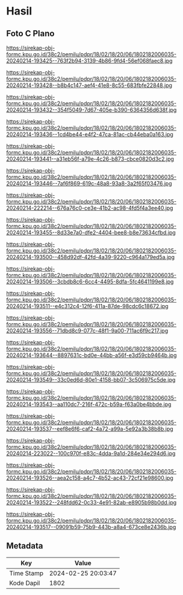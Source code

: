 # Hasil

## Foto C Plano

https://sirekap-obj-formc.kpu.go.id/38c2/pemilu/pdpr/18/02/18/20/06/1802182006035-20240214-193425--763f2b94-3139-4b86-9fd4-56ef068faec8.jpg

https://sirekap-obj-formc.kpu.go.id/38c2/pemilu/pdpr/18/02/18/20/06/1802182006035-20240214-193428--b8b4c147-aef4-41e8-8c55-683fbfe22848.jpg

https://sirekap-obj-formc.kpu.go.id/38c2/pemilu/pdpr/18/02/18/20/06/1802182006035-20240214-193432--354f5049-7d67-405e-b390-6364356d638f.jpg

https://sirekap-obj-formc.kpu.go.id/38c2/pemilu/pdpr/18/02/18/20/06/1802182006035-20240214-193436--1cd4be44-e4f2-47ca-81ac-cb44eba0a163.jpg

https://sirekap-obj-formc.kpu.go.id/38c2/pemilu/pdpr/18/02/18/20/06/1802182006035-20240214-193441--a31eb56f-a79e-4c26-b873-cbce0820d3c2.jpg

https://sirekap-obj-formc.kpu.go.id/38c2/pemilu/pdpr/18/02/18/20/06/1802182006035-20240214-193446--7af6f869-619c-48a8-93a8-3a2f65f03476.jpg

https://sirekap-obj-formc.kpu.go.id/38c2/pemilu/pdpr/18/02/18/20/06/1802182006035-20240214-222214--676a76c0-ce3e-41b2-ac98-4fd5f4a3ee40.jpg

https://sirekap-obj-formc.kpu.go.id/38c2/pemilu/pdpr/18/02/18/20/06/1802182006035-20240214-193455--8d33e7a0-dfe2-4404-bee8-b8e73634cfbd.jpg

https://sirekap-obj-formc.kpu.go.id/38c2/pemilu/pdpr/18/02/18/20/06/1802182006035-20240214-193500--458d92df-42fd-4a39-9220-c964a179ed5a.jpg

https://sirekap-obj-formc.kpu.go.id/38c2/pemilu/pdpr/18/02/18/20/06/1802182006035-20240214-193506--3cbdb8c6-6cc4-4495-8dfa-5fc4641199e8.jpg

https://sirekap-obj-formc.kpu.go.id/38c2/pemilu/pdpr/18/02/18/20/06/1802182006035-20240214-193511--e4c312c4-12f6-411a-87de-98cdc6c18672.jpg

https://sirekap-obj-formc.kpu.go.id/38c2/pemilu/pdpr/18/02/18/20/06/1802182006035-20240214-193556--71dbd8c9-077c-48f1-9a00-711ac6f9c217.jpg

https://sirekap-obj-formc.kpu.go.id/38c2/pemilu/pdpr/18/02/18/20/06/1802182006035-20240214-193644--8897631c-bd0e-44bb-a56f-e3d59cb9464b.jpg

https://sirekap-obj-formc.kpu.go.id/38c2/pemilu/pdpr/18/02/18/20/06/1802182006035-20240214-193549--33c0ed6d-80e1-4158-bb07-3c506975c5de.jpg

https://sirekap-obj-formc.kpu.go.id/38c2/pemilu/pdpr/18/02/18/20/06/1802182006035-20240214-193543--aa110dc7-216f-472c-b59a-f63a0be4bbde.jpg

https://sirekap-obj-formc.kpu.go.id/38c2/pemilu/pdpr/18/02/18/20/06/1802182006035-20240214-193537--eef8e6f6-caf2-4a72-a99a-5e92a3b38b8b.jpg

https://sirekap-obj-formc.kpu.go.id/38c2/pemilu/pdpr/18/02/18/20/06/1802182006035-20240214-223022--100c970f-e83c-4dda-9a1d-284e34e294d6.jpg

https://sirekap-obj-formc.kpu.go.id/38c2/pemilu/pdpr/18/02/18/20/06/1802182006035-20240214-193526--aea2c158-a4c7-4b52-ac43-72cf21e98600.jpg

https://sirekap-obj-formc.kpu.go.id/38c2/pemilu/pdpr/18/02/18/20/06/1802182006035-20240214-193522--248fdd62-0c33-4e91-82ab-e8905b98b0dd.jpg

https://sirekap-obj-formc.kpu.go.id/38c2/pemilu/pdpr/18/02/18/20/06/1802182006035-20240214-193517--09091b59-75b9-443b-a8a4-673ce8e2436b.jpg


## Metadata

| Key        | Value               |
| ---------- | ------------------- |
| Time Stamp | 2024-02-25 20:03:47 |
| Kode Dapil | 1802                |



